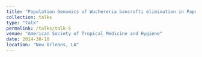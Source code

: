 ```yaml
---
title: "Population Genomics of Wuchereria bancrofti elimination in Papua New Guinea"
collection: talks
type: "Talk"
permalink: /talks/talk-5
venue: "American Society of Tropical Medicine and Hygiene"
date: 2014-30-10
location: "New Orleans, LA"
---
```


